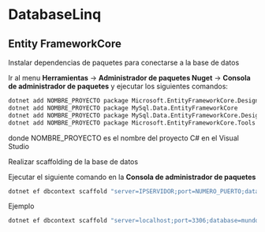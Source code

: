 # DatabaseLinq

## Entity FrameworkCore

Instalar dependencias de paquetes para conectarse a la base de datos

Ir al menu **Herramientas** -> **Administrador de paquetes Nuget** -> **Consola de administrador de paquetes** y ejecutar los siguientes comandos:

```sh
dotnet add NOMBRE_PROYECTO package Microsoft.EntityFrameworkCore.Design
dotnet add NOMBRE_PROYECTO package MySql.Data.EntityFrameworkCore
dotnet add NOMBRE_PROYECTO package MySql.Data.EntityFrameworkCore.Design
dotnet add NOMBRE_PROYECTO package Microsoft.EntityFrameworkCore.Tools
```

donde NOMBRE_PROYECTO es el nombre del proyecto C# en el Visual Studio

Realizar scaffolding de la base de datos

Ejecutar el siguiente comando en la **Consola de administrador de paquetes**

```sh
dotnet ef dbcontext scaffold "server=IPSERVIDOR;port=NUMERO_PUERTO;database=NOMBRE_BASEDEDATOS;user=USUARIO;password=CONSTRASENA" "MySql.Data.EntityFrameworkCore" -o .\Models -f --project NOMBRE_PROYECTO --context NOMBRE_CONTEXTO
```

Ejemplo

```sh
dotnet ef dbcontext scaffold "server=localhost;port=3306;database=mundo;user=root;password=telesca1234" "MySql.Data.EntityFrameworkCore" -o .\Models -f --project EjemploLinqDatabase --context MundoDbContext
```
